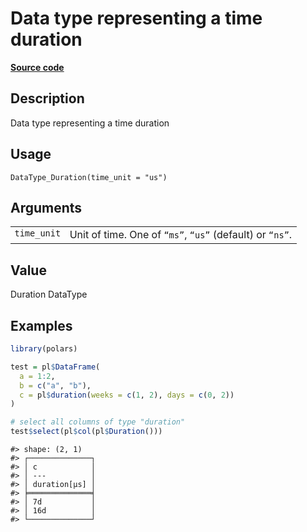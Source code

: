 

# Data type representing a time duration

[**Source code**](https://github.com/pola-rs/r-polars/tree/8dac37e8bf89bcd080a13d0ed20dd1dc2bee615f/R/datatype.R#L205)

## Description

Data type representing a time duration

## Usage

<pre><code class='language-R'>DataType_Duration(time_unit = "us")
</code></pre>

## Arguments

<table>
<tr>
<td style="white-space: nowrap; font-family: monospace; vertical-align: top">
<code id="time_unit">time_unit</code>
</td>
<td>
Unit of time. One of <code>“ms”</code>, <code>“us”</code> (default) or
<code>“ns”</code>.
</td>
</tr>
</table>

## Value

Duration DataType

## Examples

``` r
library(polars)

test = pl$DataFrame(
  a = 1:2,
  b = c("a", "b"),
  c = pl$duration(weeks = c(1, 2), days = c(0, 2))
)

# select all columns of type "duration"
test$select(pl$col(pl$Duration()))
```

    #> shape: (2, 1)
    #> ┌──────────────┐
    #> │ c            │
    #> │ ---          │
    #> │ duration[μs] │
    #> ╞══════════════╡
    #> │ 7d           │
    #> │ 16d          │
    #> └──────────────┘
